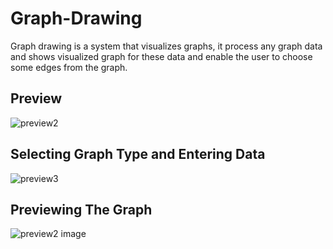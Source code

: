 # Graph-Drawing
Graph drawing is a system that visualizes graphs, it process any graph data and shows visualized graph for these data and enable the user to choose some edges from the graph.
## Preview
![preview2](https://user-images.githubusercontent.com/110013767/181174563-47a1c4e1-5285-4211-b7a7-3dbe47d72356.gif)
## Selecting Graph Type and Entering Data
![preview3](https://user-images.githubusercontent.com/110013767/181174606-1f8a0cde-a94c-46e6-8e0e-88cd39170fb9.gif)
## Previewing The Graph
![preview2 image](https://user-images.githubusercontent.com/110013767/181174864-419634eb-64ac-48d9-b9bf-27d92ce4c1d3.png)
